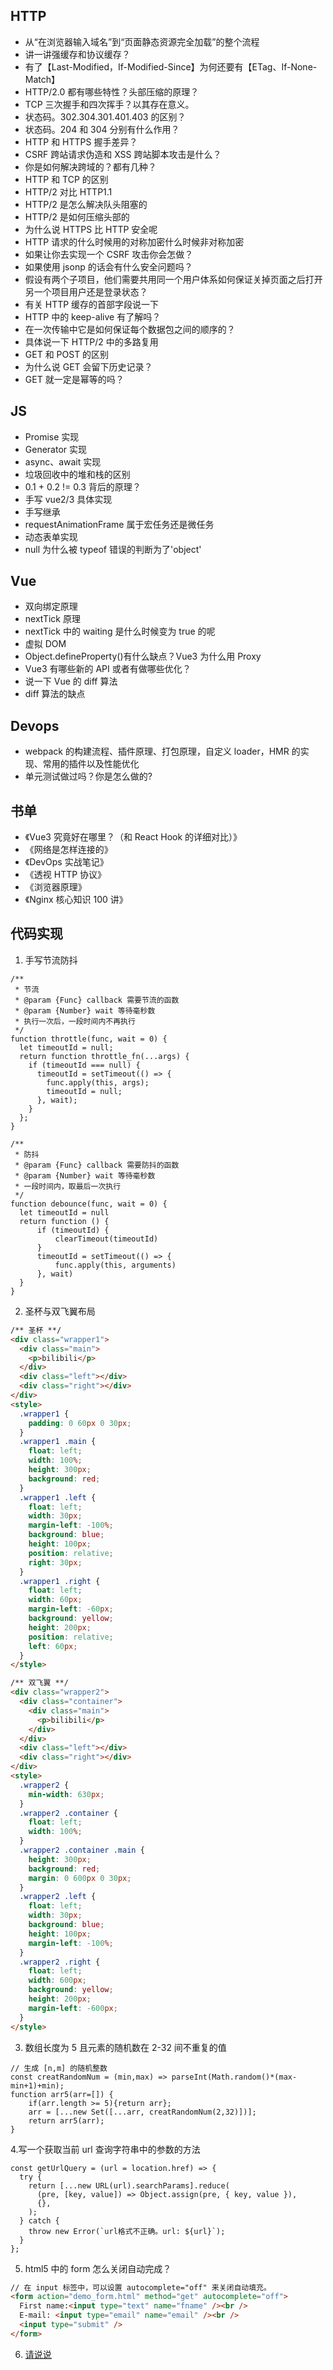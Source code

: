 ## HTTP

- 从“在浏览器输入域名”到“页面静态资源完全加载”的整个流程
- 讲一讲强缓存和协议缓存？
- 有了【Last-Modified，If-Modified-Since】为何还要有【ETag、If-None-Match】
- HTTP/2.0 都有哪些特性？头部压缩的原理？
- TCP 三次握手和四次挥手？以其存在意义。
- 状态码。302.304.301.401.403 的区别？
- 状态码。204 和 304 分别有什么作用？
- HTTP 和 HTTPS 握手差异？
- CSRF 跨站请求伪造和 XSS 跨站脚本攻击是什么？
- 你是如何解决跨域的？都有几种？
- HTTP 和 TCP 的区别
- HTTP/2 对比 HTTP1.1
- HTTP/2 是怎么解决队头阻塞的
- HTTP/2 是如何压缩头部的
- 为什么说 HTTPS 比 HTTP 安全呢
- HTTP 请求的什么时候用的对称加密什么时候非对称加密
- 如果让你去实现一个 CSRF 攻击你会怎做？
- 如果使用 jsonp 的话会有什么安全问题吗？
- 假设有两个子项目，他们需要共用同一个用户体系如何保证关掉页面之后打开另一个项目用户还是登录状态？
- 有关 HTTP 缓存的首部字段说一下
- HTTP 中的 keep-alive 有了解吗？
- 在一次传输中它是如何保证每个数据包之间的顺序的？
- 具体说一下 HTTP/2 中的多路复用
- GET 和 POST 的区别
- 为什么说 GET 会留下历史记录？
- GET 就一定是幂等的吗？

## JS

- Promise 实现
- Generator 实现
- async、await 实现
- 垃圾回收中的堆和栈的区别
- 0.1 + 0.2 != 0.3 背后的原理？
- 手写 vue2/3 具体实现
- 手写继承
- requestAnimationFrame 属于宏任务还是微任务
- 动态表单实现
- null 为什么被 typeof 错误的判断为了'object'

## Vue

- 双向绑定原理
- nextTick 原理
- nextTick 中的 waiting 是什么时候变为 true 的呢
- 虚拟 DOM
- Object.defineProperty()有什么缺点？Vue3 为什么用 Proxy
- Vue3 有哪些新的 API 或者有做哪些优化？
- 说一下 Vue 的 diff 算法
- diff 算法的缺点

## Devops

- webpack 的构建流程、插件原理、打包原理，自定义 loader，HMR 的实现、常用的插件以及性能优化
- 单元测试做过吗？你是怎么做的?

## 书单

- 《Vue3 究竟好在哪里？（和 React Hook 的详细对比）》
- 《网络是怎样连接的》
- 《DevOps 实战笔记》
- 《透视 HTTP 协议》
- 《浏览器原理》
- 《Nginx 核心知识 100 讲》

## 代码实现

1. 手写节流防抖

```
/**
 * 节流
 * @param {Func} callback 需要节流的函数
 * @param {Number} wait 等待毫秒数
 * 执行一次后，一段时间内不再执行
 */
function throttle(func, wait = 0) {
  let timeoutId = null;
  return function throttle_fn(...args) {
    if (timeoutId === null) {
      timeoutId = setTimeout(() => {
        func.apply(this, args);
        timeoutId = null;
      }, wait);
    }
  };
}

/**
 * 防抖
 * @param {Func} callback 需要防抖的函数
 * @param {Number} wait 等待毫秒数
 * 一段时间内，取最后一次执行
 */
function debounce(func, wait = 0) {
  let timeoutId = null
  return function () {
      if (timeoutId) {
          clearTimeout(timeoutId)
      }
      timeoutId = setTimeout(() => {
          func.apply(this, arguments)
      }, wait)
  }
}
```

2. 圣杯与双飞翼布局

```html
/** 圣杯 **/
<div class="wrapper1">
  <div class="main">
    <p>bilibili</p>
  </div>
  <div class="left"></div>
  <div class="right"></div>
</div>
<style>
  .wrapper1 {
    padding: 0 60px 0 30px;
  }
  .wrapper1 .main {
    float: left;
    width: 100%;
    height: 300px;
    background: red;
  }
  .wrapper1 .left {
    float: left;
    width: 30px;
    margin-left: -100%;
    background: blue;
    height: 100px;
    position: relative;
    right: 30px;
  }
  .wrapper1 .right {
    float: left;
    width: 60px;
    margin-left: -60px;
    background: yellow;
    height: 200px;
    position: relative;
    left: 60px;
  }
</style>

/** 双飞翼 **/
<div class="wrapper2">
  <div class="container">
    <div class="main">
      <p>bilibili</p>
    </div>
  </div>
  <div class="left"></div>
  <div class="right"></div>
</div>
<style>
  .wrapper2 {
    min-width: 630px;
  }
  .wrapper2 .container {
    float: left;
    width: 100%;
  }
  .wrapper2 .container .main {
    height: 300px;
    background: red;
    margin: 0 600px 0 30px;
  }
  .wrapper2 .left {
    float: left;
    width: 30px;
    background: blue;
    height: 100px;
    margin-left: -100%;
  }
  .wrapper2 .right {
    float: left;
    width: 600px;
    background: yellow;
    height: 200px;
    margin-left: -600px;
  }
</style>
```

3. 数组长度为 5 且元素的随机数在 2-32 间不重复的值

```
// 生成 [n,m] 的随机整数
const creatRandomNum = (min,max) => parseInt(Math.random()*(max-min+1)+min);
function arr5(arr=[]) {
    if(arr.length >= 5){return arr};
    arr = [...new Set([...arr, creatRandomNum(2,32)])];
    return arr5(arr);
}
```

4.写一个获取当前 url 查询字符串中的参数的方法

```
const getUrlQuery = (url = location.href) => {
  try {
    return [...new URL(url).searchParams].reduce(
      (pre, [key, value]) => Object.assign(pre, { key, value }),
      {},
    );
  } catch {
    throw new Error(`url格式不正确。url: ${url}`);
  }
};
```

5. html5 中的 form 怎么关闭自动完成？

```html
// 在 input 标签中，可以设置 autocomplete="off" 来关闭自动填充。
<form action="demo_form.html" method="get" autocomplete="off">
  First name:<input type="text" name="fname" /><br />
  E-mail: <input type="email" name="email" /><br />
  <input type="submit" />
</form>
```

6.  [请说说<script>、<script async>和<script defer>的区别](https://github.com/haizlin/fe-interview/issues/86#)

```
1.script 同步下载，下载成功继续阻塞 DOM 的渲染，立即执行。
2. async异步下载，下载成功后阻塞 DOM 的渲染，立即执行。
3. defer异步加载，下载成功后等待文档加载，文档加载完成后执行。
4.async、defer这两个属性无法应用于内联script。
```

![image](https://upload-images.jianshu.io/upload_images/4985324-77130239b468c890?imageMogr2/auto-orient/strip%7CimageView2/2/w/1240)

7. 实现一个 call / apply / bind / new

```
// call
Function.prototype._call = function (target=window, ...res) {
    target._fun = this;
    const ret = target._fun(...res);
    delete target._fun;
    return ret;
}
// apply
Function.prototype._apply = function (target=window, list=[]) {
    target._fun = this;
    const ret = target._fun(...list);
    delete target._fun;
    return ret;
}
// bind
Function.prototype._bind = function (target, ...res) {
    if (typeof this !== 'function') {
      throw new TypeError('Error')
    }
    const that = this;
    const _func = function(...args) {
        // 判断当前韩式是直接访问还是通过new进行构造
        return that.apply(this instanceof _func ? this : target, res.concat(args));
    }
    // 添加一层原型，防止修改_func.prototype时影响到this.prototype
    _func.prototype = Object.create(this.prototype);
    return _func;
}
// new
function _new(target, ...args) {
    const obj = Object.create(target.prototype);
    const ret = target.apply(obj, args);
    return typeof ret === 'object' ? ret : obj;
}

```

8.Object.create 的模拟实现

```
Object.create = function(target) {
  function _func () {};
  _func.prototype = target;
  return new _func();
}
```

9. instanceof 模拟实现

```
function _instanceof(L,R){
    L = L.__proto__;
    while(true){
        if(L === null) return false;
        if(R.prototype === L) return true;
        L = L.__proto__;
    }
}
```

10.解释一个为什么 10.toFixed(10)会报错？

```
/**
在我们的直觉上，10.toFixed(10) 是把整数的 10 转为浮点数并且保留 10 位小数部分。

但实际上会出错，是因为 JS 的解释器对 . 操作符产生了歧义。
在 JS 中 . 可以表示小数和从对象中取值。在这个例子中， 由于 10 是整数，
所以在 10. 默认是小数点，因此会报错。
**/

// 解决的办法有下面几种：
(10).toFixed(10) 个人喜欢这种，看起来舒服一点
10..toFixed(10)
```

11.将 Object 与 Map 互转

```
var obj = { foo: "bar", baz: 42 };
var map = new Map(Object.entries(obj));// Map { foo: "bar", baz: 42 }
var obj2 = Object.fromEntries(map);// {foo: "bar", baz: 42}
```

12.寄生组合式继承

```
// 通过构造函数来继承实例属性，通过原型链的混成形式来继承原型方法
function clonePrototype(Super,Suber){
   var prototype = Object.create(Super.prototype);
   prototype.constructor = Suber;
   Suber.prototype = prototype;
}

function Super(name){
  this.name = name
  this.like = ['sing','dance','rap','basketball']
}
Super.prototype.sayName=function(){
   console.log(this.name)
}

function Suber(name,age){
   Super.call(this,name)      //  继承属性
   this.age=age
}
clonePrototype(Super,Suber);
Suber.prototype.sayAge=function(){
  console.log(this.age)
}

var sub1 = new Suber('sss',18);
console.log(sub1.name);  // -> sss
sub1.sayName();  // -> sss
sub1.sayAge();   // -> 18
```

13.[如何让 (a == 1 && a == 2 && a == 3) 的值为 true？](https://github.com/YvetteLau/Step-By-Step/issues/9)

```
var a = {
  valueOf: (function () {
    let i = 1;
    //闭包的特性之一：i 不会被回收
    return function () {
      return i++;
    }
  })()
}
console.log(a == 1 && a == 2 && a == 3); // true
```

14. JS 模块化

```
AMD: require.js 为代表，依赖前置，一律先加载再使用。
CMD: sea.js 为代表，依赖就近原则。
UMD: 兼容AMD和commonJS规范的同时，还兼容全局引用的方式。
ES6 import/export
```

15.[你从未注意的隐藏危险: target = "\_blank" 和 "opener"](https://zhuanlan.zhihu.com/p/53132574)

```
// 最佳实践
<a href="https://an.evil.site" target="_blank"
   rel="noopener noreferrer nofollow">
  Enter an "evil" website
</a>
```

16.阶乘

```
function factorial(num, sum = 1) {
    if(num <= 1)return sum;
    sum *= num;
    return factorial(--num, sum); // 尾递归
}
factorial(3) // -> 6
```

17.柯里化

```
const curry = (fn , args = []) => {
    return (...rets) => {
        const allArgs = args.concat(rets);
        if(allArgs.length < fn.length) {
            return curry(fn, allArgs);
        } else {
            return fn.apply(this, allArgs);
        }
    }
}
function multiFn(a, b, c) {
    return a * b * c;
}

var multi = curry(multiFn);

multi(2)(3)(4);
multi(2,3,4);
multi(2)(3,4);
multi(2,3)(4);

```

18. [「中高级前端面试」JavaScript 手写代码无敌秘籍](https://juejin.im/post/5c9c3989e51d454e3a3902b6#heading-24)

19. 实现一个 Promise 《[图解 Promise 实现原理](https://mp.weixin.qq.com/s/UNzYgpnKzmW6bAapYxnXRQ)》

```
// Promise 简单的实现
function Promise(excutor) {
  this.callbacks = [];

  function resolve(value) {
    setTimeout(() => {
      this.data = value;
      this.callbacks.forEach((callback) => callback(value));
    });
  }

  excutor(resolve.bind(this));
}

Promise.prototype.then = function (onResolved) {
  return new Promise((resolve) => {
    this.callbacks.push(() => {
      const result = onResolved(this.data);
      if (result instanceof Promise) {
        result.then(resolve);
      } else {
        resolve(result);
      }
    });
  });
};

// test
new Promise((resolve) => {
  setTimeout(() => {
    resolve(1);
  }, 500);
})
  .then((res) => {
    console.log(res);
    return new Promise((resolve) => {
      setTimeout(() => {
        resolve(2);
      }, 500);
    });
  })
  .then(console.log);

```

```
//Promise 完整的实现
class Promise {
  callbacks = [];
  state = 'pending';//增加状态
  value = null;//保存结果
  constructor(fn) {
    fn(this._resolve.bind(this), this._reject.bind(this));
  }
  then(onFulfilled, onRejected) {
    return new Promise((resolve, reject) => {
      this._handle({
        onFulfilled: onFulfilled || null,
        onRejected: onRejected || null,
        resolve: resolve,
        reject: reject
      });
    });
  }
  catch(onError) {
    return this.then(null, onError);
  }
  finally(onDone) {
    if (typeof onDone !== 'function') return this.then();

    let Promise = this.constructor;
    return this.then(
      value => Promise.resolve(onDone()).then(() => value),
      reason => Promise.resolve(onDone()).then(() => { throw reason })
    );
  }
  static resolve(value) {
    if (value && value instanceof Promise) {
      return value;
    } else if (value && typeof value === 'object' && typeof value.then === 'function') {
      let then = value.then;
      return new Promise(resolve => {
        then(resolve);
      });

    } else if (value) {
      return new Promise(resolve => resolve(value));
    } else {
      return new Promise(resolve => resolve());
    }
  }
  static reject(value) {
    if (value && typeof value === 'object' && typeof value.then === 'function') {
      let then = value.then;
      return new Promise((resolve, reject) => {
        then(reject);
      });

    } else {
      return new Promise((resolve, reject) => reject(value));
    }
  }
  static all(promises) {
    return new Promise((resolve, reject) => {
      let fulfilledCount = 0
      const itemNum = promises.length
      const rets = Array.from({ length: itemNum })
      promises.forEach((promise, index) => {
        Promise.resolve(promise).then(result => {
          fulfilledCount++;
          rets[index] = result;
          if (fulfilledCount === itemNum) {
            resolve(rets);
          }
        }, reason => reject(reason));
      })

    })
  }
  static race(promises) {
    return new Promise(function (resolve, reject) {
      for (let i = 0; i < promises.length; i++) {
        Promise.resolve(promises[i]).then(function (value) {
          return resolve(value)
        }, function (reason) {
          return reject(reason)
        })
      }
    })
  }
  _handle(callback) {
    if (this.state === 'pending') {
      this.callbacks.push(callback);
      return;
    }

    let cb = this.state === 'fulfilled' ? callback.onFulfilled : callback.onRejected;

    if (!cb) {//如果then中没有传递任何东西
      cb = this.state === 'fulfilled' ? callback.resolve : callback.reject;
      cb(this.value);
      return;
    }

    let ret;

    try {
      ret = cb(this.value);
      cb = this.state === 'fulfilled' ? callback.resolve : callback.reject;
    } catch (error) {
      ret = error;
      cb = callback.reject
    } finally {
      cb(ret);
    }

  }
  _resolve(value) {
    if(this.state !== 'pending') return
    if (value && (typeof value === 'object' || typeof value === 'function')) {
      var then = value.then;
      if (typeof then === 'function') {
        then.call(value, this._resolve.bind(this), this._reject.bind(this));
        return;
      }
    }

    this.state = 'fulfilled';//改变状态
    this.value = value;//保存结果
    this.callbacks.forEach(callback => this._handle(callback));
  }
  _reject(error) {
    if(this.state !== 'pending') return
    this.state = 'rejected';
    this.value = error;
    this.callbacks.forEach(callback => this._handle(callback));
  }
}
```

20. 深拷贝

```
// 小细节 -> 需要考虑一下循环引用的情况 -> WeakMap
function deepCopy(obj){
    let result;
    if(typeof obj == "object"){
        //复杂数据类型
       result = obj.constructor == Array ? [] : {};
        for(let i in obj){
            result[i] = typeof obj[i] == "object" ? deepCopy(obj[i]) : obj[i];
        }
    }else {
       result = obj;
    }
    return result;
}
```

21.浏览器进程与线程
[https://imweb.io/topic/58e3bfa845e5c13468f567d5](https://imweb.io/topic/58e3bfa845e5c13468f567d5)

22.设计一个简单的任务队列，要求分别在 1,3,4 秒后打印出”1“，”2“，”3“

```
/**
 * 题目
 */
new Quene()
  .task(1000, () => {
    console.log(1);
  })
  .task(2000, () => {
    console.log(2);
  })
  .task(1000, () => {
    console.log(3);
  })
  .start();

function Quene() { ... }

/**
 * 解题1 promise
 */
class Quene {
  constructor() {
    this.tasks = [];
  }
  task(wait, fn) {
    this.tasks.push({
      wait,
      fn,
    });
    return this;
  }
  async start() {
    for (let task of this.tasks) {
      const { wait, fn } = task;
      await new Promise((res, rej) => {
        setTimeout(() => {
          fn();
          res();
        }, wait);
      });
    }
  }
}

/**
 * 解题2 递归
 */
class Quene {
  constructor() {
    this.tasks = [];
  }
  task(wait, fn) {
    this.tasks.push({ wait, fn });
    return this;
  }
  start() {
    const firstTask = this.tasks.shift();
    if (firstTask) {
      setTimeout(() => {
        firstTask.fn();
        this.start();
      }, firstTask.wait);
    }
  }
}

/**
 * 解题3 闭包
 */
class Queue {
  constructor() {
    this.tasks = [];
  }
  task(wait, fn) {
    this.tasks.push({
      wait,
      fn,
    });
    return this;
  }
  start() {
    let int = 0;
    this.tasks.forEach(({ wait, fn }) => {
      setTimeout(() => {
        fn();
      }, (int += wait));
    });
  }
}

```

23. 用 setTimeout 实现 setInterval，阐述实现的效果与 setInterval 的差异

```
function mySetInterval(fn, wait) {
    mySetInterval.timer = setTimeout(() => {
        fn();
        mySetInterval(fn, wait);
    }, wait)
}

mySetInterval.clear = function() {
    clearTimeout(mySetInterval.timer)
}

mySetInterval(() => {
    console.log(11111)
}, 1000)

setTimeout(() => {
    // 5s 后清理
    mySetInterval.clear()
}, 5000)
```

24. vue3 中的数据侦测

```
const rawToReactive = new WeakMap();
const reactiveToRaw = new WeakMap();

/**
 * utils
 * */
function isObject(val) {
  return typeof val === "object";
}
function hasOwn(val, key) {
  const hasOwnProperty = Object.prototype.hasOwnProperty;
  return hasOwnProperty.call(val, key);
}

/**
 * traps
 * */
// get
function createGetter() {
  return function(target,key,receiver) {
    const res = Reflect.get(target,key,receiver);
    console.log('get', key);
    return isObject(res) ? reactive(res) : res;
  }
}
// set
function set(target,key,value,receiver) {
  const hadKey = hasOwn(target, key);
  const oldValue = target[key];
  value = reactiveToRaw.get(value) || value;
  const res = Reflect.set(target, key, value, receiver)
  if(!hadKey || value !== oldValue) {
    console.log('tigger...');
  }
  return res;
}
// handle
const mutableHandlers = {
  get: createGetter(),
  set: set
};
// create reactive object
function createReactiveObject(target, toProxy, toRaw, baseHandlers) {
  let observed = toProxy.get(target);
  // target 生成过 observed，返回 observed
  if(observed !== void 0) {
    return observed;
  };
  // target 是 observed, 返回 target
  if(toRaw.has(target)) {
    return target;
  }
  observed = new Proxy(target, baseHandlers);
  toProxy.set(target, observed);
  toRaw.set(observed, target);
  return observed;
}
// enter
function reactive(target) {
  return createReactiveObject(target, rawToReactive, reactiveToRaw, mutableHandlers)
}
```

25. Vue 的响应式原理中 Object.defineProperty 有什么缺陷？为什么在 Vue3.0 采用了 Proxy，抛弃了 Object.defineProperty？

- 优缺点
  1. Object.defineProperty 无法监控到数组下标的变化，导致通过数组下标添加元素，不能实时响应；
  2. Object.defineProperty 只能劫持对象的属性，从而需要对每个对象，每个属性进行遍历，如果，属性值是对象，还需要深度遍历。Proxy 可以劫持整个对象，并返回一个新的对象。
  3. Proxy 不仅可以代理对象，还可以代理数组。还可以代理动态增加的属性。
